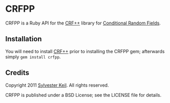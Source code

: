 CRFPP
=====

CRFPP is a Ruby API for the [CRF++](http://crfpp.sourceforge.net/) library
for [Conditional Random Fields](http://en.wikipedia.org/wiki/Conditional_random_field).

Installation
------------

You will need to install [CRF++](http://crfpp.sourceforge.net/) prior to
installing the CRFPP gem; afterwards simply `gem install crfpp`.

Credits
-------

Copyright 2011 [Sylvester Keil](http://sylvester.keil.or.at). All rights reserved.

CRFPP is published under a BSD License; see the LICENSE file for details.
